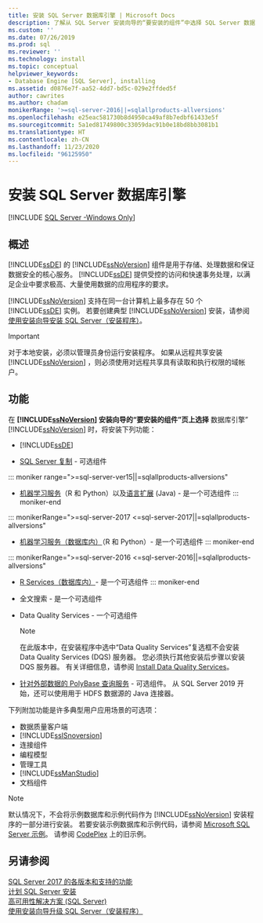 ```yaml
---
title: 安装 SQL Server 数据库引擎 | Microsoft Docs
description: 了解从 SQL Server 安装向导的“要安装的组件”中选择 SQL Server 数据库引擎时可以安装的功能。
ms.custom: ''
ms.date: 07/26/2019
ms.prod: sql
ms.reviewer: ''
ms.technology: install
ms.topic: conceptual
helpviewer_keywords:
- Database Engine [SQL Server], installing
ms.assetid: d0876e7f-aa52-4dd7-bd5c-029e2ffded5f
author: cawrites
ms.author: chadam
monikerRange: '>=sql-server-2016||=sqlallproducts-allversions'
ms.openlocfilehash: e25eac581730b8d4950ca49af8b7edbf61433e5f
ms.sourcegitcommit: 5a1ed81749800c33059dac91b0e18bd8bb3081b1
ms.translationtype: HT
ms.contentlocale: zh-CN
ms.lasthandoff: 11/23/2020
ms.locfileid: "96125950"
---
```

# <a name="install-sql-server-database-engine"></a>安装 SQL Server 数据库引擎

[!INCLUDE [SQL Server -Windows Only](../../includes/applies-to-version/sql-windows-only.md)]

## <a name="overview"></a>概述
[!INCLUDE[ssDE](../../includes/ssde-md.md)] 的 [!INCLUDE[ssNoVersion](../../includes/ssnoversion-md.md)] 组件是用于存储、处理数据和保证数据安全的核心服务。 [!INCLUDE[ssDE](../../includes/ssde-md.md)] 提供受控的访问和快速事务处理，以满足企业中要求极高、大量使用数据的应用程序的要求。  
  
[!INCLUDE[ssNoVersion](../../includes/ssnoversion-md.md)] 支持在同一台计算机上最多存在 50 个 [!INCLUDE[ssDE](../../includes/ssde-md.md)] 实例。 若要创建典型 [!INCLUDE[ssNoVersion](../../includes/ssnoversion-md.md)] 安装，请参阅[使用安装向导安装 SQL Server（安装程序）](../../database-engine/install-windows/install-sql-server-from-the-installation-wizard-setup.md)。  
  
>[!IMPORTANT]
>对于本地安装，必须以管理员身份运行安装程序。 如果从远程共享安装 [!INCLUDE[ssNoVersion](../../includes/ssnoversion-md.md)] ，则必须使用对远程共享具有读取和执行权限的域帐户。  

## <a name="features"></a>功能
在 **[!INCLUDE[ssNoVersion](../../includes/ssnoversion-md.md)] 安装向导的“要安装的组件”页上选择** 数据库引擎” [!INCLUDE[ssNoVersion](../../includes/ssnoversion-md.md)] 时，将安装下列功能：  
  
-   [!INCLUDE[ssDE](../../includes/ssde-md.md)]  
  
-   [SQL Server 复制](../../relational-databases/replication/sql-server-replication.md) - 可选组件  

::: moniker range=">=sql-server-ver15||=sqlallproducts-allversions" 
-   [机器学习服务](../../machine-learning/install/sql-machine-learning-services-windows-install.md)（R 和 Python）以及[语言扩展](../..//language-extensions/install/windows-java.md) (Java) - 是一个可选组件
::: moniker-end

::: monikerRange=">=sql-server-2017 <=sql-server-2017||=sqlallproducts-allversions"
-   [机器学习服务（数据库内）](../../machine-learning/install/sql-machine-learning-services-windows-install.md)（R 和 Python）- 是一个可选组件
::: moniker-end

::: monikerRange=">=sql-server-2016 <=sql-server-2016||=sqlallproducts-allversions"
-   [R Services（数据库内）](../../machine-learning/install/sql-r-services-windows-install.md)- 是一个可选组件
::: moniker-end

-   全文搜索 - 是一个可选组件  
  
-   Data Quality Services - 一个可选组件  
  
    > [!NOTE]  
    >  在此版本中，在安装程序中选中“Data Quality Services”复选框不会安装 Data Quality Services (DQS) 服务器。 您必须执行其他安装后步骤以安装 DQS 服务器。 有关详细信息，请参阅 [Install Data Quality Services](../../data-quality-services/install-windows/install-data-quality-services.md)。  
    
- [针对外部数据的 PolyBase 查询服务](../../relational-databases/polybase/polybase-guide.md) - 可选组件。 从 SQL Server 2019 开始，还可以使用用于 HDFS 数据源的 Java 连接器。

  
 下列附加功能是许多典型用户应用场景的可选项：  
  
-   数据质量客户端
-   [!INCLUDE[ssISnoversion](../../includes/ssisnoversion-md.md)]
-   连接组件
-   编程模型
-   管理工具
-   [!INCLUDE[ssManStudio](../../includes/ssmanstudio-md.md)]
-   文档组件  
  

> [!NOTE]  
>  默认情况下，不会将示例数据库和示例代码作为 [!INCLUDE[ssNoVersion](../../includes/ssnoversion-md.md)] 安装程序的一部分进行安装。 若要安装示例数据库和示例代码，请参阅 [Microsoft SQL Server 示例](../../samples/sql-samples-where-are.md)。 请参阅 [CodePlex](https://go.microsoft.com/fwlink/?LinkId=87843) 上的旧示例。  

  
## <a name="see-also"></a>另请参阅  
 [SQL Server 2017 的各版本和支持的功能](~/sql-server/editions-and-components-of-sql-server-2017.md)   
 [计划 SQL Server 安装](../../sql-server/install/planning-a-sql-server-installation.md)   
 [高可用性解决方案 (SQL Server)](../sql-server-business-continuity-dr.md)   
 [使用安装向导升级 SQL Server（安装程序）](../../database-engine/install-windows/upgrade-sql-server-using-the-installation-wizard-setup.md)  
  
